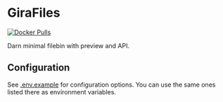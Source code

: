 # GiraFiles
[![Docker Pulls](https://img.shields.io/docker/pulls/mattfly/girafiles.svg)](https://hub.docker.com/repository/docker/mattfly/girafiles/general)

Darn minimal filebin with preview and API.

## Configuration
See [.env.example](.env.example) for configuration options. You can use the same ones listed there
as environment variables.
